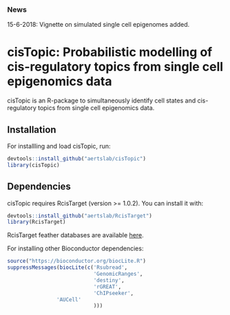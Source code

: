 ### News

15-6-2018: Vignette on simulated single cell epigenomes added.

# cisTopic: Probabilistic modelling of cis-regulatory topics from single cell epigenomics data

cisTopic is an R-package to simultaneously identify cell states and cis-regulatory topics from single cell epigenomics data.

## Installation

For installling and load cisTopic, run:

```r
devtools::install_github("aertslab/cisTopic")
library(cisTopic)
```

## Dependencies

cisTopic requires RcisTarget (version >= 1.0.2). You can install it with:

```r
devtools::install_github("aertslab/RcisTarget")
library(RcisTarget)
```

RcisTarget feather databases are available [here](https://resources.aertslab.org/cistarget/).

For installing other Bioconductor dependencies:

```r
source("https://bioconductor.org/biocLite.R")
suppressMessages(biocLite(c('Rsubread',
                            'GenomicRanges',
                            'destiny',
                            'rGREAT',
                            'ChIPseeker',
			    'AUCell'
                            )))
```
